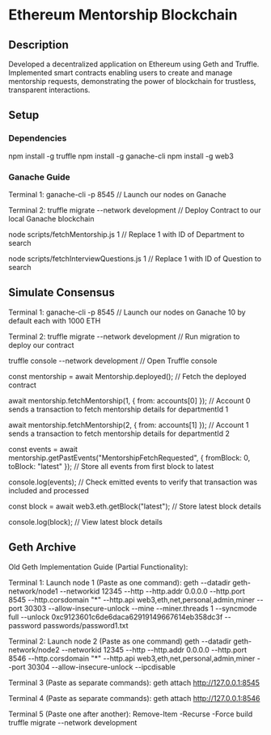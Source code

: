 # Ethereum Mentorship Blockchain
## Description
Developed a decentralized application on Ethereum using Geth and Truffle. Implemented smart contracts enabling users to create and manage mentorship requests, demonstrating the power of blockchain for trustless, transparent interactions.

## Setup

### Dependencies

npm install -g truffle
npm install -g ganache-cli
npm install -g web3


### Ganache Guide

Terminal 1:
ganache-cli -p 8545 // Launch our nodes on Ganache

Terminal 2:
truffle migrate --network development // Deploy Contract to our local Ganache blockchain

node scripts/fetchMentorship.js 1 // Replace 1 with ID of Department to search

node scripts/fetchInterviewQuestions.js 1 // Replace 1 with ID of Question to search

## Simulate Consensus

Terminal 1:
ganache-cli -p 8545 // Launch our nodes on Ganache 10 by default each with 1000 ETH

Terminal 2:
truffle migrate --network development // Run migration to deploy our contract

truffle console --network development // Open Truffle console

const mentorship = await Mentorship.deployed(); // Fetch the deployed contract

await mentorship.fetchMentorship(1, { from: accounts[0] }); // Account 0 sends a transaction to fetch mentorship details for departmentId 1

await mentorship.fetchMentorship(2, { from: accounts[1] }); // Account 1 sends a transaction to fetch mentorship details for departmentId 2

const events = await mentorship.getPastEvents("MentorshipFetchRequested", { fromBlock: 0, toBlock: "latest" }); // Store all events from first block to latest

console.log(events); // Check emitted events to verify that transaction was included and processed

const block = await web3.eth.getBlock("latest");  // Store latest block details

console.log(block); // View latest block details

## Geth Archive

Old Geth Implementation Guide (Partial Functionality):

Terminal 1:
Launch node 1 (Paste as one command):
geth --datadir geth-network/node1 --networkid 12345 --http --http.addr 0.0.0.0 --http.port 8545 --http.corsdomain "*" --http.api web3,eth,net,personal,admin,miner --port 30303 --allow-insecure-unlock --mine --miner.threads 1 --syncmode full --unlock 0xc9123601c6de6daca62919149667614eb358dc3f --password passwords/password1.txt

Terminal 2:
Launch node 2 (Paste as one command)
geth --datadir geth-network/node2 --networkid 12345 --http --http.addr 0.0.0.0 --http.port 8546 --http.corsdomain "\*" --http.api web3,eth,net,personal,admin,miner --port 30304 --allow-insecure-unlock --ipcdisable

Terminal 3 (Paste as separate commands):
geth attach http://127.0.0.1:8545

Terminal 4 (Paste as separate commands):
geth attach http://127.0.0.1:8546

Terminal 5 (Paste one after another):
Remove-Item -Recurse -Force build
truffle migrate --network development
